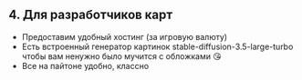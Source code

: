 ## 4. Для разработчиков карт

- Предоставим удобный хостинг (за игровую валюту)
- Есть встроенный генератор картинок stable-diffusion-3.5-large-turbo чтобы вам ненужно было мучится с обложками 😘
- Все на пайтоне удобно, классно